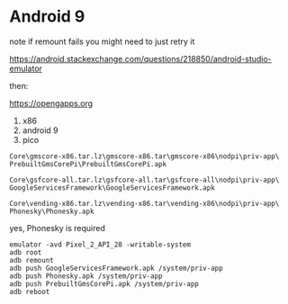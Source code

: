 # Android 9

note if remount fails you might need to just retry it

https://android.stackexchange.com/questions/218850/android-studio-emulator

then:

https://opengapps.org

1. x86
2. android 9
3. pico

~~~
Core\gmscore-x86.tar.lz\gmscore-x86.tar\gmscore-x86\nodpi\priv-app\
PrebuiltGmsCorePi\PrebuiltGmsCorePi.apk

Core\gsfcore-all.tar.lz\gsfcore-all.tar\gsfcore-all\nodpi\priv-app\
GoogleServicesFramework\GoogleServicesFramework.apk

Core\vending-x86.tar.lz\vending-x86.tar\vending-x86\nodpi\priv-app\
Phonesky\Phonesky.apk
~~~

yes, Phonesky is required

~~~
emulator -avd Pixel_2_API_28 -writable-system
adb root
adb remount
adb push GoogleServicesFramework.apk /system/priv-app
adb push Phonesky.apk /system/priv-app
adb push PrebuiltGmsCorePi.apk /system/priv-app
adb reboot
~~~
